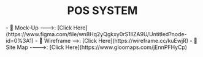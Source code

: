 <h1 align="center">POS SYSTEM</h1>
- 👩 Mock-Up --->: [Click Here](https://www.figma.com/file/wn8Hq2yQgkxy0rS1llZA9U/Untitled?node-id=0%3A1)
- 👩 Wireframe -->: [Click Here](https://wireframe.cc/kuEwjR)
- 👩 Site Map  ---->: [Click Here](https://www.gloomaps.com/jEnnPFHyCp)
